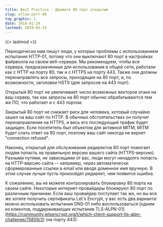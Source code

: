 ```yaml
---
title: Best Practice - Держите 80 порт открытым
slug: allow-port-80
top_graphic: 1
date: 2019-01-24
lastmod: 2019-01-24
---
```


{{< lastmod >}}

Периодически нам пишут люди, у которых проблемы с использованием испытания HTTP-01,
потому что они выключают 80 порт в настройках файрволла на своем веб-сервере.
Мы рекомендуем, чтобы все сервера, предназначенные для использования в общей сети,
работали как с HTTP на порту 80, так и с HTTPS на порту 443. Также они должны 
перенаправлять все запросы, приходящие на 80 порт, и, по возможности, 
заголовки HSTS (для запросов на 443 порт).

Открытый 80 порт не увеличивает число возможных векторов атаки на ваш сервер,
так как запросы на 80 порт обычно обрабатываются тем же ПО, 
что работает и с 443 портом.

Закрытый 80 порт не снижает риск для человека, который случайно зашел 
на ваш сайт по HTTP. В обычных обстоятельствах он получит 
перенаправление на HTTPS, и весь его последующий трафик будет защищен. 
Если посетитель был объектом для активной MITM, MITM будет слать ответ на 80 порт, 
поэтому ваш сайт никогда не вернет "connection refused".

Наконец, открытый для обслуживания редиректов 80 порт помогает людям 
попасть на правильную версию вашего сайта (HTTPS-версию). Разными путями, 
не зависящими от вас, люди могут ненадолго попасть на HTTP-версию сайта -- 
например, через автоматически сформированные ссылки в email или вводя 
доменное имя вручную. В этом случае лучше пусть произойдет редирект, 
чем появится ошибка.

К сожалению, вы не можете контролировать блокировку 80 порта на 
своем сайте. Некоторые интернет-провайдеры блокируют 80 порт по различным причинам. 
Если ваш провайдер поступает так же, но вы все же хотите получить сертификаты 
Let's Encrypt, у вас есть два варианта: можно использовать испытания DNS-01 
либо воспользоваться [одним из клиентов, поддерживающих испытания TLS-ALPN-01]
(https://community.letsencrypt.org/t/which-client-support-tls-alpn-challenge/75859/2) 
(на порту 443):
